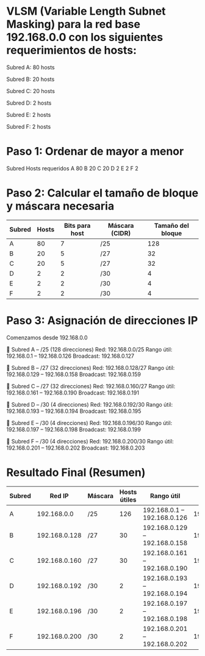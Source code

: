 # VLSM (Variable Length Subnet Masking) para la red base 192.168.0.0 con los siguientes requerimientos de hosts:

Subred A: 80 hosts

Subred B: 20 hosts

Subred C: 20 hosts

Subred D: 2 hosts

Subred E: 2 hosts

Subred F: 2 hosts

# Paso 1: Ordenar de mayor a menor
Subred	Hosts requeridos
A	80
B	20
C	20
D	2
E	2
F	2

# Paso 2: Calcular el tamaño de bloque y máscara necesaria
| Subred | Hosts | Bits para host | Máscara (CIDR) | Tamaño del bloque |
| ------ | ----- | -------------- | -------------- | ----------------- |
| A      | 80    | 7              | /25            | 128               |
| B      | 20    | 5              | /27            | 32                |
| C      | 20    | 5              | /27            | 32                |
| D      | 2     | 2              | /30            | 4                 |
| E      | 2     | 2              | /30            | 4                 |
| F      | 2     | 2              | /30            | 4                 |

# Paso 3: Asignación de direcciones IP
Comenzamos desde 192.168.0.0

🔸 Subred A – /25 (128 direcciones)
Red: 192.168.0.0/25
Rango útil: 192.168.0.1 – 192.168.0.126
Broadcast: 192.168.0.127

🔸 Subred B – /27 (32 direcciones)
Red: 192.168.0.128/27
Rango útil: 192.168.0.129 – 192.168.0.158
Broadcast: 192.168.0.159

🔸 Subred C – /27 (32 direcciones)
Red: 192.168.0.160/27
Rango útil: 192.168.0.161 – 192.168.0.190
Broadcast: 192.168.0.191

🔸 Subred D – /30 (4 direcciones)
Red: 192.168.0.192/30
Rango útil: 192.168.0.193 – 192.168.0.194
Broadcast: 192.168.0.195

🔸 Subred E – /30 (4 direcciones)
Red: 192.168.0.196/30
Rango útil: 192.168.0.197 – 192.168.0.198
Broadcast: 192.168.0.199

🔸 Subred F – /30 (4 direcciones)
Red: 192.168.0.200/30
Rango útil: 192.168.0.201 – 192.168.0.202
Broadcast: 192.168.0.203

# Resultado Final (Resumen)
| Subred | Red IP        | Máscara | Hosts útiles | Rango útil                    | Broadcast     |
| ------ | ------------- | ------- | ------------ | ----------------------------- | ------------- |
| A      | 192.168.0.0   | /25     | 126          | 192.168.0.1 – 192.168.0.126   | 192.168.0.127 |
| B      | 192.168.0.128 | /27     | 30           | 192.168.0.129 – 192.168.0.158 | 192.168.0.159 |
| C      | 192.168.0.160 | /27     | 30           | 192.168.0.161 – 192.168.0.190 | 192.168.0.191 |
| D      | 192.168.0.192 | /30     | 2            | 192.168.0.193 – 192.168.0.194 | 192.168.0.195 |
| E      | 192.168.0.196 | /30     | 2            | 192.168.0.197 – 192.168.0.198 | 192.168.0.199 |
| F      | 192.168.0.200 | /30     | 2            | 192.168.0.201 – 192.168.0.202 | 192.168.0.203 |